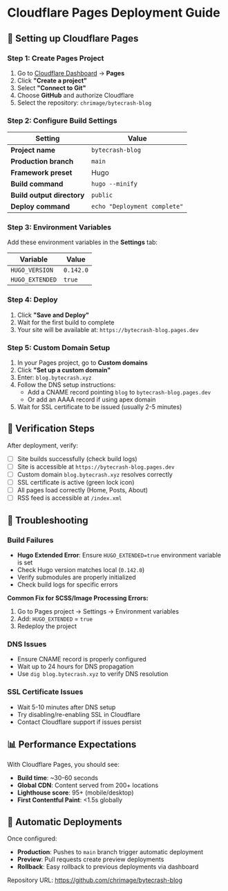 # Cloudflare Pages Deployment Guide

## 🚀 Setting up Cloudflare Pages

### Step 1: Create Pages Project

1. Go to [Cloudflare Dashboard](https://dash.cloudflare.com) → **Pages**
2. Click **"Create a project"**
3. Select **"Connect to Git"**
4. Choose **GitHub** and authorize Cloudflare
5. Select the repository: `chrimage/bytecrash-blog`

### Step 2: Configure Build Settings

| Setting | Value |
|---------|-------|
| **Project name** | `bytecrash-blog` |
| **Production branch** | `main` |
| **Framework preset** | Hugo |
| **Build command** | `hugo --minify` |
| **Build output directory** | `public` |
| **Deploy command** | `echo "Deployment complete"` | *(if required by UI)* |

### Step 3: Environment Variables

Add these environment variables in the **Settings** tab:

| Variable | Value |
|----------|-------|
| `HUGO_VERSION` | `0.142.0` |
| `HUGO_EXTENDED` | `true` |

### Step 4: Deploy

1. Click **"Save and Deploy"**
2. Wait for the first build to complete
3. Your site will be available at: `https://bytecrash-blog.pages.dev`

### Step 5: Custom Domain Setup

1. In your Pages project, go to **Custom domains**
2. Click **"Set up a custom domain"**
3. Enter: `blog.bytecrash.xyz`
4. Follow the DNS setup instructions:
   - Add a CNAME record pointing `blog` to `bytecrash-blog.pages.dev`
   - Or add an AAAA record if using apex domain
5. Wait for SSL certificate to be issued (usually 2-5 minutes)

## 🔧 Verification Steps

After deployment, verify:

- [ ] Site builds successfully (check build logs)
- [ ] Site is accessible at `https://bytecrash-blog.pages.dev`
- [ ] Custom domain `blog.bytecrash.xyz` resolves correctly
- [ ] SSL certificate is active (green lock icon)
- [ ] All pages load correctly (Home, Posts, About)
- [ ] RSS feed is accessible at `/index.xml`

## 🚨 Troubleshooting

### Build Failures
- **Hugo Extended Error**: Ensure `HUGO_EXTENDED=true` environment variable is set
- Check Hugo version matches local (`0.142.0`)
- Verify submodules are properly initialized
- Check build logs for specific errors

**Common Fix for SCSS/Image Processing Errors:**
1. Go to Pages project → Settings → Environment variables
2. Add: `HUGO_EXTENDED` = `true`
3. Redeploy the project

### DNS Issues
- Ensure CNAME record is properly configured
- Wait up to 24 hours for DNS propagation
- Use `dig blog.bytecrash.xyz` to verify DNS resolution

### SSL Certificate Issues
- Wait 5-10 minutes after DNS setup
- Try disabling/re-enabling SSL in Cloudflare
- Contact Cloudflare support if issues persist

## 📊 Performance Expectations

With Cloudflare Pages, you should see:
- **Build time**: ~30-60 seconds
- **Global CDN**: Content served from 200+ locations
- **Lighthouse score**: 95+ (mobile/desktop)
- **First Contentful Paint**: <1.5s globally

## 🔄 Automatic Deployments

Once configured:
- **Production**: Pushes to `main` branch trigger automatic deployment
- **Preview**: Pull requests create preview deployments
- **Rollback**: Easy rollback to previous deployments via dashboard

Repository URL: https://github.com/chrimage/bytecrash-blog